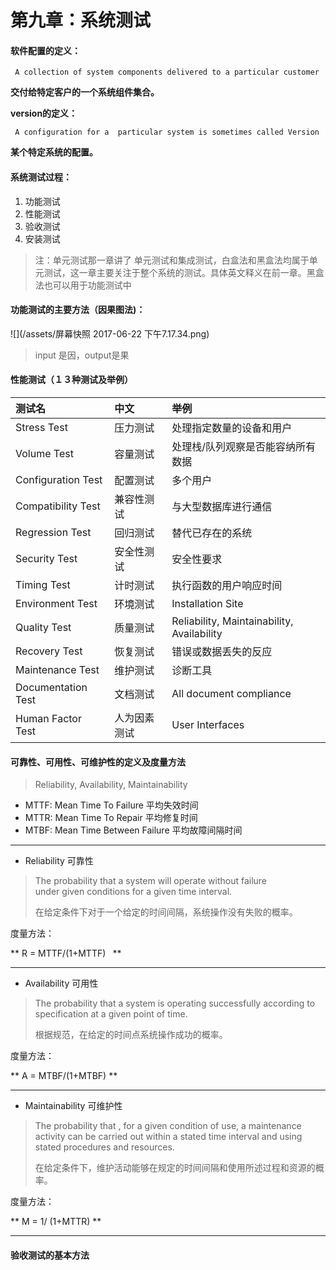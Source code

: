 # 第九章：系统测试

#### 软件配置的定义：

```
 A collection of system components delivered to a particular customer
```

**交付给特定客户的一个系统组件集合。**

**version的定义：**

```
 A configuration for a  particular system is sometimes called Version
```

**某个特定系统的配置。**

#### 系统测试过程：

1. 功能测试
2. 性能测试
3. 验收测试
4. 安装测试

> 注：单元测试那一章讲了 单元测试和集成测试，白盒法和黑盒法均属于单元测试，这一章主要关注于整个系统的测试。具体英文释义在前一章。黑盒法也可以用于功能测试中

#### 功能测试的主要方法（因果图法\)：

![](/assets/屏幕快照 2017-06-22 下午7.17.34.png)

> input 是因，output是果

#### 性能测试（１３种测试及举例）

| 测试名 | 中文 | 举例 |
| :--- | :--- | :--- |
| Stress Test | 压力测试 | 处理指定数量的设备和用户 |
| Volume Test | 容量测试 | 处理栈/队列观察是否能容纳所有数据 |
| Configuration Test | 配置测试 | 多个用户 |
| Compatibility Test | 兼容性测试 | 与大型数据库进行通信 |
| Regression Test | 回归测试 | 替代已存在的系统 |
| Security Test | 安全性测试 | 安全性要求 |
| Timing Test | 计时测试 | 执行函数的用户响应时间 |
| Environment Test | 环境测试 | Installation Site |
| Quality Test | 质量测试 | Reliability, Maintainability, Availability |
| Recovery Test | 恢复测试 | 错误或数据丢失的反应 |
| Maintenance Test | 维护测试 | 诊断工具 |
| Documentation Test | 文档测试 | All document compliance |
| Human Factor Test | 人为因素测试 | User Interfaces |

#### 可靠性、可用性、可维护性的定义及度量方法

> Reliability, Availability, Maintainability

* MTTF: Mean Time To Failure 平均失效时间
* MTTR: Mean Time To Repair 平均修复时间
* MTBF: Mean Time Between Failure  平均故障间隔时间

---

* Reliability 可靠性

> The probability that a system will operate without failure  
>   under given conditions for a given time interval.
>
> 在给定条件下对于一个给定的时间间隔，系统操作没有失败的概率。

度量方法：

** R = MTTF/\(1+MTTF\)``**

---

* Availability 可用性

> The probability that a system is operating successfully according to specification at a given point of time.
>
> 根据规范，在给定的时间点系统操作成功的概率。

度量方法：

** A = MTBF/\(1+MTBF\)**

---

* Maintainability 可维护性

> The probability that , for a given condition of use, a maintenance activity can be carried out within a stated time interval and using stated procedures and resources.
>
> 在给定条件下，维护活动能够在规定的时间间隔和使用所述过程和资源的概率。

度量方法：

** M = 1/ \(1+MTTR\)**

---

#### 验收测试的基本方法



